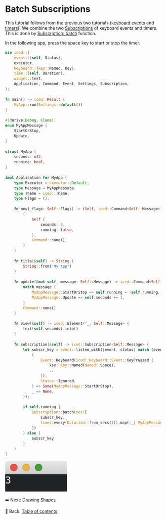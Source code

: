 # Batch Subscriptions

This tutorial follows from the previous two tutorials ([keyboard events](./producing_messages_by_keyboard_events.md) and [timers](./producing_messages_by_timers.md)).
We combine the two [Subscriptions](https://docs.rs/iced/0.12.1/iced/subscription/struct.Subscription.html) of keyboard events and timers.
This is done by [Subscription::batch](https://docs.rs/iced/0.12.1/iced/subscription/struct.Subscription.html#method.batch) function.

In the following app, press the space key to start or stop the timer.

```rust
use iced::{
    event::{self, Status},
    executor,
    keyboard::{key::Named, Key},
    time::{self, Duration},
    widget::text,
    Application, Command, Event, Settings, Subscription,
};

fn main() -> iced::Result {
    MyApp::run(Settings::default())
}

#[derive(Debug, Clone)]
enum MyAppMessage {
    StartOrStop,
    Update,
}

struct MyApp {
    seconds: u32,
    running: bool,
}

impl Application for MyApp {
    type Executor = executor::Default;
    type Message = MyAppMessage;
    type Theme = iced::Theme;
    type Flags = ();

    fn new(_flags: Self::Flags) -> (Self, iced::Command<Self::Message>) {
        (
            Self {
                seconds: 0,
                running: false,
            },
            Command::none(),
        )
    }

    fn title(&self) -> String {
        String::from("My App")
    }

    fn update(&mut self, message: Self::Message) -> iced::Command<Self::Message> {
        match message {
            MyAppMessage::StartOrStop => self.running = !self.running,
            MyAppMessage::Update => self.seconds += 1,
        }
        Command::none()
    }

    fn view(&self) -> iced::Element<'_, Self::Message> {
        text(self.seconds).into()
    }

    fn subscription(&self) -> iced::Subscription<Self::Message> {
        let subscr_key = event::listen_with(|event, status| match (event, status) {
            (
                Event::Keyboard(iced::keyboard::Event::KeyPressed {
                    key: Key::Named(Named::Space),
                    ..
                }),
                Status::Ignored,
            ) => Some(MyAppMessage::StartOrStop),
            _ => None,
        });

        if self.running {
            Subscription::batch(vec![
                subscr_key,
                time::every(Duration::from_secs(1)).map(|_| MyAppMessage::Update),
            ])
        } else {
            subscr_key
        }
    }
}
```

![Batch subscriptions](./pic/batch_subscriptions.png)

:arrow_right:  Next: [Drawing Shapes](./drawing_shapes.md)

:blue_book: Back: [Table of contents](./../README.md)
